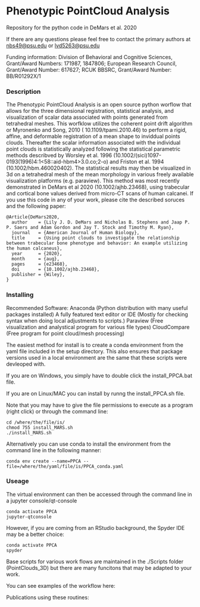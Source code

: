 # Phenotypic PointCloud Analysis
Repository for the python code in DeMars et al. 2020

If there are any questions please feel free to contact the primary authors at nbs49@psu.edu or lvd5263@psu.edu

Funding information: Division of Behavioral and Cognitive Sciences, Grant/Award Numbers: 171987, 1847806; European Research Council, Grant/Award Number: 617627; RCUK BBSRC, Grant/Award Number: BB/R01292X/1 

### Description

The Phenotypic PointCloud Analysis is an open source python worflow that allows for the three dimensional registration, statistical analysis, and visualization of scalar data associated with points generated from tetrahedral meshes. This worfklow utilizes the coherent point drift algorithm or Myronenko and Song, 2010 ( 10.1109/tpami.2010.46) to perform a rigid, affine, and deformable registration of a mean shape to inviddual points clouds. Thereafter the scalar information associated with the individual point clouds is statistically analyzed following the statistical parametric methods describved by Worsley et al. 1996 (10.1002/(sici)1097-0193(1996)4:1<58::aid-hbm4>3.0.co;2-o) and Friston et al. 1994 (10.1002/hbm.460020402). The statistical results may then be visualized in 3d on a tetrahedral mesh of the mean morphology in various freely available visualization platforms (e.g. paraview). This method was most recently demonstrated in DeMars et al 2020 (10.1002/ajhb.23468), using trabecular and cortical bone values derived from micro-CT scans of human calcanei. If you use this code in any of your work, please cite the described soruces and the following paper:


```
@Article{DeMars2020,
  author    = {Lily J. D. DeMars and Nicholas B. Stephens and Jaap P. P. Saers and Adam Gordon and Jay T. Stock and Timothy M. Ryan},
  journal   = {American Journal of Human Biology},
  title     = {Using point clouds to investigate the relationship between trabecular bone phenotype and behavior: An example utilizing the human calcaneus},
  year      = {2020},
  month     = {aug},
  pages     = {e23468},
  doi       = {10.1002/ajhb.23468},
  publisher = {Wiley},
}
```

### Installing

Recommended Software: 
Anaconda (Python distribution with many useful packages installed) 
A fully featured text editor or IDE (Mostly for checking syntax when doing local adjustments to scripts.)
Paraview (Free visualization and analystical program for various file types)
CloudCompare (Free program for point cloud/mesh processing)

The easiest method for install is to create a conda environment from the yaml file included in the setup directory. 
This also ensures that package versions used in a local environment are the same that these scripts were devleoped with. 

If you are on Windows, you simply have to double click the install_PPCA.bat file.

If you are on Linux/MAC you can install by runng the install_PPCA.sh file. 

Note that you may have to give the file permissions to execute as a program (right click) or through the command line:

```
cd /where/the/file/is/
chmod 755 install_MARS.sh
./install_MARS.sh
```

Alternatively you can use conda to install the environment from the command line in the following manner:

```
conda env create --name=PPCA --file=/where/the/yaml/file/is/PPCA_conda.yaml
```

### Useage

The virtual environment can then be accessed through the command line in a jupyter console/qt-console

```
conda activate PPCA
jupyter-qtconsole

```

However, if you are coming from an RStudio background, the Spyder IDE may be a better choice:

```
conda activate PPCA
spyder
```

Base scripts for various work flows are maintained in the ./Scripts folder (PointClouds_3D) but there are many funcitons that may be adapted to your work.


You can see examples of the workflow here:



Publications using these routines: 



